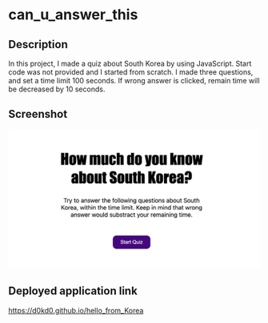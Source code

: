 # can_u_answer_this

## Description
In this project, I made a quiz about South Korea by using JavaScript.
Start code was not provided and I started from scratch.
I made three questions, and set a time limit 100 seconds.
If wrong answer is clicked, remain time will be decreased by 10 seconds.

## Screenshot
<img src="./assets/images/screenshot.png" />

## Deployed application link
https://d0kd0.github.io/hello_from_Korea